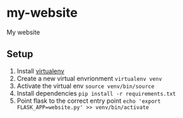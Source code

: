 # my-website
My website

## Setup
1) Install [virtualenv](https://gist.github.com/Geoyi/d9fab4f609e9f75941946be45000632b)
2) Create a new virtual envrionment ```virtualenv venv```
3) Activate the virtual env ```source venv/bin/source```
4) Install dependencies ```pip install -r requirements.txt```
5) Point flask to the correct entry point ```echo 'export FLASK_APP=website.py' >> venv/bin/activate```

